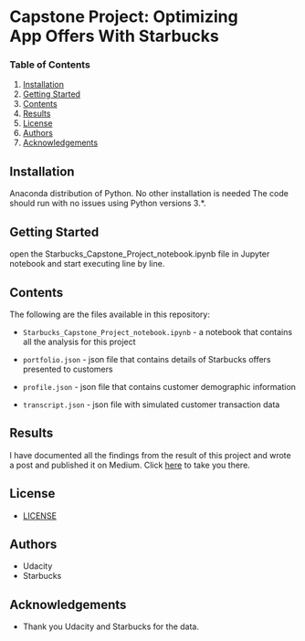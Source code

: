 # Capstone Project: Optimizing App Offers With Starbucks

### Table of Contents

1. [Installation](#installation)
2. [Getting Started](#started)
3. [Contents](#files)
4. [Results](#results)
5. [License](#license)
6. [Authors](#authors)
7. [Acknowledgements](#acknowledgements)

## Installation <a name="installation"></a>

Anaconda distribution of Python. No other installation is needed The code should run with no issues using Python versions 3.*.

## Getting Started <a name="started"></a>

open the Starbucks_Capstone_Project_notebook.ipynb file in Jupyter notebook and start executing line by line.


## Contents <a name="files"></a>

The following are the files available in this repository:

* `Starbucks_Capstone_Project_notebook.ipynb` - a notebook that contains all the analysis for this project

* `portfolio.json` - json file that contains details of Starbucks offers presented to customers

* `profile.json` - json file that contains customer demographic information

* `transcript.json` - json file with simulated customer transaction data

## Results <a name="results"></a>

I have documented all the findings from the result of this project and wrote a post and published it on Medium. Click [here](https://medium.com/@siraj.the007/how-starbucks-can-attract-more-customers-2460e6fae70b) to take you there.


## License <a name="license"></a>
 * [LICENSE](LICENSE)
## Authors<a name="authors"></a>
 * Udacity
 * Starbucks
## Acknowledgements<a name="acknowledgements"></a>
 * Thank you Udacity and Starbucks for the data.
